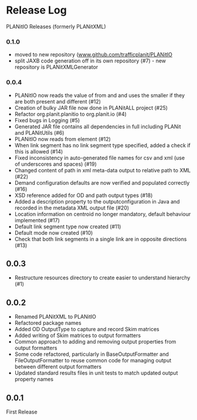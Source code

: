 # Release Log

PLANitIO  Releases (formerly PLANitXML)

### 0.1.0

* moved to new repository (www.github.com/trafficplanit/PLANitIO
* split JAXB code generation off in its own repository (#7) - new repository is PLANitXMLGenerator

### 0.0.4

* PLANitIO now reads the value of <maxspeed> from <linksegment> and <linksegmenttype> and uses the smaller if they are both present and different (#12)
* Creation of bulky JAR file now done in PLANitALL project (#25)
* Refactor org.planit.planitio to org.planit.io (#4)
* Fixed bugs in Logging (#5)
* Generated JAR file contains all dependencies in full including PLANit and PLANitUtils (#6)
* PLANitIO now reads <maxspeed> from <linksegment> element (#12)
* When link segment has no link segment type specified, added a check if this is allowed (#14)
* Fixed inconsistency in auto-generated file names for csv and xml (use of underscores and spaces) (#19)
* Changed content of <csvdata> path in xml meta-data output to relative path to XML (#22)
* Demand configuration defaults are now verified and  populated correctly (#16)
* XSD reference added for OD and path output types  (#18)
* Added a description property to the outputconfiguration in Java and recorded in the metadata XML output file (#20)
* Location information on centroid no longer mandatory, default behaviour implemented (#17)
* Default link segment type now created (#11)
* Default mode now created (#10)
* Check that both link segments in a single link are in opposite directions (#13)

## 0.0.3

* Restructure resources directory to create easier to understand hierarchy (#1)

## 0.0.2

* Renamed PLANitXML to PLANitIO
* Refactored package names 
* Added OD OutputType to capture and record Skim matrices
* Added writing of Skim matrices to output formatters
* Common approach to adding and removing output properties from output formatters
* Some code refactored, particularly in BaseOutputFormatter and FileOutputFormatter to reuse common code for managing output between different output formatters
* Updated standard results files in unit tests to match updated output property names

## 0.0.1

First Release